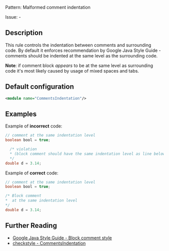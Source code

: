 Pattern: Malformed comment indentation

Issue: -

## Description

This rule controls the indentation between comments and surrounding code. By default it enforces recommendation by Google Java Style Guide - comments should be indented at the same level as the surrounding code.

**Note**: if comment block _appears_ to be at the same level as surrounding code it's most likely caused by usage of mixed spaces and tabs.

## Default configuration

```xml
<module name="CommentsIndentation"/>
```

## Examples

Example of **incorrect** code:

```java
// comment at the same indentation level
boolean bool = true;

  /* violation
  * (block comment should have the same indentation level as line below)
  */
double d = 3.14;
```

Example of **correct** code:

```java
// comment at the same indentation level
boolean bool = true;

/* Block comment
*  at the same indentation level
*/
double d = 3.14;
```

## Further Reading

* [Google Java Style Guide - Block comment style](http://checkstyle.sourceforge.net/reports/google-java-style-20170228.html#s4.8.6.1-block-comment-style)
* [checkstyle - CommentsIndentation](https://checkstyle.sourceforge.io/checks/misc/commentsindentation.html#CommentsIndentation)
